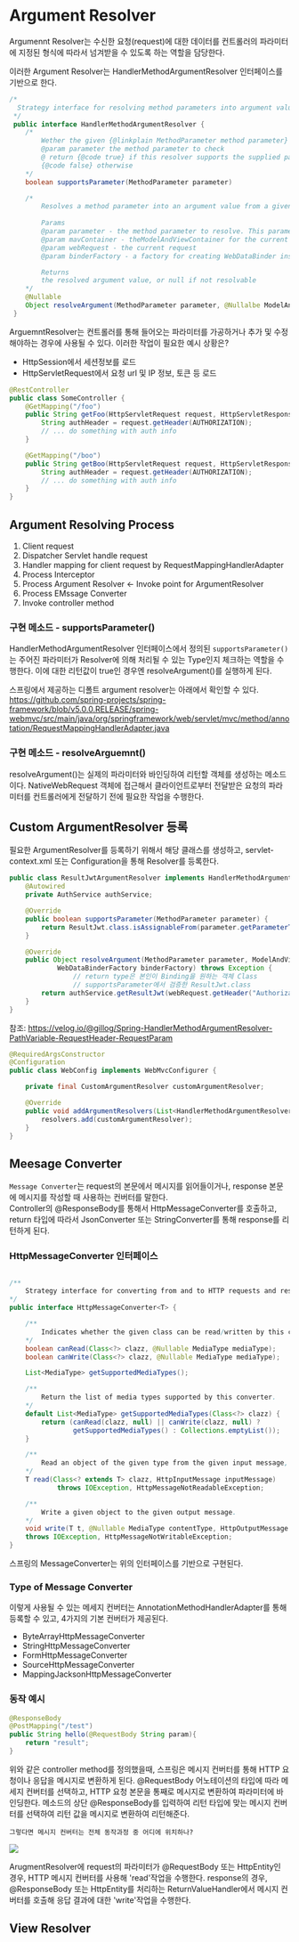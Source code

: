 # Argument Resolver

Argumennt Resolver는 수신한 요청(request)에 대한 데이터를 컨트롤러의 파라미터에 지정된 형식에 따라서 넘겨받을 수 있도록 하는 역할을 담당한다.

이러한 Argument Resolver는 HandlerMethodArgumentResolver 인터페이스를 기반으로 한다.

```Java
/*
  Strategy interface for resolving method parameters into argument values in the context of a given request
 */
 public interface HandlerMethodArgumentResolver {
    /*
        Wether the given {@linkplain MethodParameter method parameter} is supported by this resolver
        @param parameter the method parameter to check
        @ return {@code true} if this resolver supports the supplied parameter;
        {@code false} otherwise
    */
    boolean supportsParameter(MethodParameter parameter)

    /*
        Resolves a method parameter into an argument value from a given request. A {@link WebDataBinderFactory} provides a way to create a {@link WebDataBinder} instance when needed for data binding and type conversion purposes.
        
        Params
        @param parameter - the method parameter to resolve. This parameter must have previously been passed to {@link #supportsParameter} which must have returned {@code true}
        @param mavContainer - theModelAndViewContainer for the current request
        @param webRequest - the current request
        @param binderFactory - a factory for creating WebDataBinder instance

        Returns
        the resolved argument value, or null if not resolvable        
    */
    @Nullable
    Object resolveArgument(MethodParameter parameter, @Nullalbe ModelAndViewContainer mavContainer, NativeWebRequest webRequest, @Nullable WebDataBinderFactory binderFactory) throw Exception;
 }
```

ArguemntResolver는 컨트롤러를 통해 들어오는 파라미터를 가공하거나 추가 및 수정해야하는 경우에 사용될 수 있다.
이러한 작업이 필요한 예시 상황은?
- HttpSession에서 세션정보를 로드
- HttpServletRequest에서 요청 url 및 IP 정보, 토큰 등 로드

```Java
@RestController
public class SomeController {
    @GetMapping("/foo")
    public String getFoo(HttpServletRequest request, HttpServletResponse response) {
        String authHeader = request.getHeader(AUTHORIZATION);
        // ... do something with auth info
    }

    @GetMapping("/boo")
    public String getBoo(HttpServletRequest request, HttpServletResponse response) {
        String authHeader = request.getHeader(AUTHORIZATION);
        // ... do something with auth info
    }
}

```

## Argument Resolving Process
1. Client request
2. Dispatcher Servlet handle request
3. Handler mapping for client request by RequestMappingHandlerAdapter
4. Process Interceptor
5. Process Argument Resolver <- Invoke point for ArgumentResolver
6. Process EMssage Converter
7. Invoke controller method

### 구현 메소드 - supportsParameter()
HandlerMethodArgumentResolver 인터페이스에서 정의된 `supportsParameter()`는 주어진 파라미터가 Resolver에 의해 처리될 수 있는 Type인지 체크하는 역할을 수행한다. 이에 대한 리턴값이 true인 경우엔 resolveArgument()를 실행하게 된다.

스프링에서 제공하는 디폴트 argument resolver는 아래에서 확인할 수 있다.
https://github.com/spring-projects/spring-framework/blob/v5.0.0.RELEASE/spring-webmvc/src/main/java/org/springframework/web/servlet/mvc/method/annotation/RequestMappingHandlerAdapter.java



### 구현 메소드 - resolveArguemnt()
resolveArgument()는 실제의 파라미터와 바인딩하여 리턴할 객체를 생성하는 메소드이다.
NativeWebRequest 객체에 접근해서 클라이언트로부터 전달받은 요청의 파라미터를 컨트롤러에게 전달하기 전에 필요한 작업을 수행한다.

## Custom ArgumentResolver 등록
필요한 ArgumentResolver를 등록하기 위해서 해당 클래스를 생성하고, servlet-context.xml 또는 Configuration을 통해 Resolver를 등록한다.

```Java
public class ResultJwtArgumentResolver implements HandlerMethodArgumentResolver {
	@Autowired
	private AuthService authService;

	@Override
	public boolean supportsParameter(MethodParameter parameter) {
		return ResultJwt.class.isAssignableFrom(parameter.getParameterType());
	}

	@Override
	public Object resolveArgument(MethodParameter parameter, ModelAndViewContainer mavContainer, NativeWebRequest webRequest,
			WebDataBinderFactory binderFactory) throws Exception {
                // return type은 본인이 Binding을 원하는 객체 Class
                // supportsParameter에서 검증한 ResultJwt.class
		return authService.getResultJwt(webRequest.getHeader("Authorization"));
	}
}

```
참조: https://velog.io/@gillog/Spring-HandlerMethodArgumentResolver-PathVariable-RequestHeader-RequestParam



```Java
@RequiredArgsConstructor
@Configuration
public class WebConfig implements WebMvcConfigurer {

    private final CustomArgumentResolver customArgumentResolver;

    @Override
    public void addArgumentResolvers(List<HandlerMethodArgumentResolver> resolvers) {
        resolvers.add(customArgumentResolver);
    }
}
```

## Meesage Converter
`Message Converter`는 request의 본문에서 메시지를 읽어들이거나, response 본문에 메시지를 작성할 때 사용하는 컨버터를 말한다.<br>
Controller의 @ResponseBody를 통해서 HttpMessageConverter를 호출하고, return 타입에 따라서 JsonConverter 또는 StringConverter를 통해 response를 리턴하게 된다.

### HttpMessageConverter 인터페이스

```Java

/**
    Strategy interface for converting from and to HTTP requests and responses.
*/
public interface HttpMessageConverter<T> {

    /**
        Indicates whether the given class can be read/written by this convertier.
    */
    boolean canRead(Class<?> clazz, @Nullable MediaType mediaType);
    boolean canWrite(Class<?> clazz, @Nullable MediaType mediaType);

    List<MediaType> getSupportedMediaTypes();

    /**
        Return the list of media types supported by this converter.
    */
    default List<MediaType> getSupportedMediaTypes(Class<?> clazz) {
		return (canRead(clazz, null) || canWrite(clazz, null) ?
				getSupportedMediaTypes() : Collections.emptyList());
	}

    /**
        Read an object of the given type from the given input message, and returns it.
    */
    T read(Class<? extends T> clazz, HttpInputMessage inputMessage)
			throws IOException, HttpMessageNotReadableException;

    /**
        Write a given object to the given output message.
    */
    void write(T t, @Nullable MediaType contentType, HttpOutputMessage outputMessage)
    throws IOException, HttpMessageNotWritableException;
}

```

스프링의 MessageConverter는 위의 인터페이스를 기반으로 구현된다.

### Type of Message Converter

이렇게 사용될 수 있는 메세지 컨버터는 AnnotationMethodHandlerAdapter를 통해 등록할 수 있고, 4가지의 기본 컨버터가 제공된다.

- ByteArrayHttpMessageConverter
- StringHttpMessageConverter
- FormHttpMessageConverter
- SourceHttpMessageConverter
- MappingJacksonHttpMessageConverter

### 동작 예시


```Java
@ResponseBody
@PostMapping("/test")
public String hello(@RequestBody String param){
    return "result";
}
```
위와 같은 controller method를 정의했을때, 스프링은 메시지 컨버터를 통해 HTTP 요청이나 응답을 메시지로 변환하게 된다.
@RequestBody 어노테이션의 타입에 따라 메세지 컨버터를 선택하고, HTTP 요청 본문을 통째로 메시지로 변환하여 파라미터에 바인딩한다.
메소드의 상단 @ResponseBody를 입력하여 리턴 타입에 맞는 메시지 컨버터를 선택하여 리턴 값을 메시지로 변환하여 리턴해준다.


`그렇다면 메시지 컨버터는 전체 동작과정 중 어디에 위치하나?`

<img src="/assets/images/MVC/message_converter.png">

ArugmentResolver에 request의 파라미터가 @RequestBody 또는 HttpEntity인 경우, HTTP 메시지 컨버터를 사용해 'read'작업을 수행한다. response의 경우, @ResponseBody 또는 HttpEntity를 처리하는 ReturnValueHandler에서 메시지 컨버터를 호출해 응답 결과에 대한 'write'작업을 수행한다.






## View Resolver

